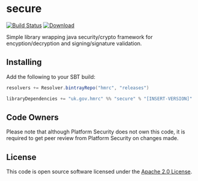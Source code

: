 # secure

[![Build Status](https://travis-ci.org/hmrc/secure.svg)](https://travis-ci.org/hmrc/secure) [ ![Download](https://api.bintray.com/packages/hmrc/releases/secure/images/download.svg) ](https://bintray.com/hmrc/releases/secure/_latestVersion)

Simple library wrapping java security/crypto framework for encyption/decryption
and signing/signature validation.

## Installing

Add the following to your SBT build:

```scala
resolvers += Resolver.bintrayRepo("hmrc", "releases")

libraryDependencies += "uk.gov.hmrc" %% "secure" % "[INSERT-VERSION]"
```

## Code Owners

Please note that although Platform Security does not own this code, it is required
to get peer review from Platform Security on changes made.

## License

This code is open source software licensed under the [Apache 2.0 License]("http://www.apache.org/licenses/LICENSE-2.0.html").

